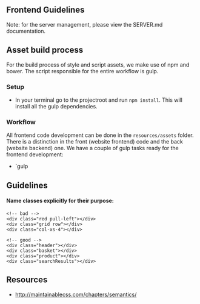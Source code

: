 ## Frontend Guidelines

Note: for the server management, please view the SERVER.md documentation.

## Asset build process
For the build process of style and script assets, we make use of npm and bower. The script responsible for the entire workflow is gulp.

### Setup
- In your terminal go to the projectroot and run `npm install`. This will install all the gulp dependencies.

### Workflow
All frontend code development can be done in the `resources/assets` folder. There is a distinction in the front (website frontend) code and the back (website backend) one.
We have a couple of gulp tasks ready for the frontend development:
 
 - `gulp

## Guidelines
#### Name classes explicitly for their purpose:

```
<!-- bad -->
<div class="red pull-left"></div>
<div class="grid row"></div>
<div class="col-xs-4"></div>

<!-- good -->
<div class="header"></div>
<div class="basket"></div>
<div class="product"></div>
<div class="searchResults"></div>
```

## Resources
- http://maintainablecss.com/chapters/semantics/

